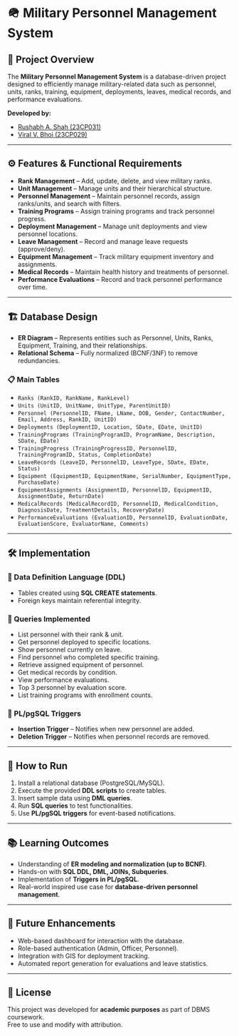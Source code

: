 # 🪖 Military Personnel Management System

## 📌 Project Overview  
The **Military Personnel Management System** is a database-driven project designed to efficiently manage military-related data such as personnel, units, ranks, training, equipment, deployments, leaves, medical records, and performance evaluations.  


**Developed by:**  
- [Rushabh A. Shah (23CP031)](https://github.com/Rushabh1208)  
- [Viral V. Bhoi (23CP029)](https://github.com/viralbhoi)  

---

## ⚙️ Features & Functional Requirements  

- **Rank Management** – Add, update, delete, and view military ranks.  
- **Unit Management** – Manage units and their hierarchical structure.  
- **Personnel Management** – Maintain personnel records, assign ranks/units, and search with filters.  
- **Training Programs** – Assign training programs and track personnel progress.  
- **Deployment Management** – Manage unit deployments and view personnel locations.  
- **Leave Management** – Record and manage leave requests (approve/deny).  
- **Equipment Management** – Track military equipment inventory and assignments.  
- **Medical Records** – Maintain health history and treatments of personnel.  
- **Performance Evaluations** – Record and track personnel performance over time.  

---

## 🏗️ Database Design  

- **ER Diagram** – Represents entities such as Personnel, Units, Ranks, Equipment, Training, and their relationships.  
- **Relational Schema** – Fully normalized (BCNF/3NF) to remove redundancies.  

### 📋 Main Tables  
- `Ranks (RankID, RankName, RankLevel)`  
- `Units (UnitID, UnitName, UnitType, ParentUnitID)`  
- `Personnel (PersonnelID, FName, LName, DOB, Gender, ContactNumber, Email, Address, RankID, UnitID)`  
- `Deployments (DeploymentID, Location, SDate, EDate, UnitID)`  
- `TrainingPrograms (TrainingProgramID, ProgramName, Description, SDate, EDate)`  
- `TrainingProgress (TrainingProgressID, PersonnelID, TrainingProgramID, Status, CompletionDate)`  
- `LeaveRecords (LeaveID, PersonnelID, LeaveType, SDate, EDate, Status)`  
- `Equipment (EquipmentID, EquipmentName, SerialNumber, EquipmentType, PurchaseDate)`  
- `EquipmentAssignments (AssignmentID, PersonnelID, EquipmentID, AssignmentDate, ReturnDate)`  
- `MedicalRecords (MedicalRecordID, PersonnelID, MedicalCondition, DiagnosisDate, TreatmentDetails, RecoveryDate)`  
- `PerformanceEvaluations (EvaluationID, PersonnelID, EvaluationDate, EvaluationScore, EvaluatorName, Comments)`  

---

## 🛠️ Implementation  

### 🔹 Data Definition Language (DDL)  
- Tables created using **SQL CREATE statements**.  
- Foreign keys maintain referential integrity.  

### 🔹 Queries Implemented  
- List personnel with their rank & unit.  
- Get personnel deployed to specific locations.  
- Show personnel currently on leave.  
- Find personnel who completed specific training.  
- Retrieve assigned equipment of personnel.  
- Get medical records by condition.  
- View performance evaluations.  
- Top 3 personnel by evaluation score.  
- List training programs with enrollment counts.  

### 🔹 PL/pgSQL Triggers  
- **Insertion Trigger** – Notifies when new personnel are added.  
- **Deletion Trigger** – Notifies when personnel records are removed.  

---

## 🚀 How to Run  

1. Install a relational database (PostgreSQL/MySQL).  
2. Execute the provided **DDL scripts** to create tables.  
3. Insert sample data using **DML queries**.  
4. Run **SQL queries** to test functionalities.  
5. Use **PL/pgSQL triggers** for event-based notifications.  

---

## 📚 Learning Outcomes  

- Understanding of **ER modeling and normalization (up to BCNF)**.  
- Hands-on with **SQL DDL, DML, JOINs, Subqueries**.  
- Implementation of **Triggers in PL/pgSQL**.  
- Real-world inspired use case for **database-driven personnel management**.  

---

## 📌 Future Enhancements  

- Web-based dashboard for interaction with the database.  
- Role-based authentication (Admin, Officer, Personnel).  
- Integration with GIS for deployment tracking.  
- Automated report generation for evaluations and leave statistics.  

---

## 📖 License  
This project was developed for **academic purposes** as part of DBMS coursework.  
Free to use and modify with attribution.  

 
